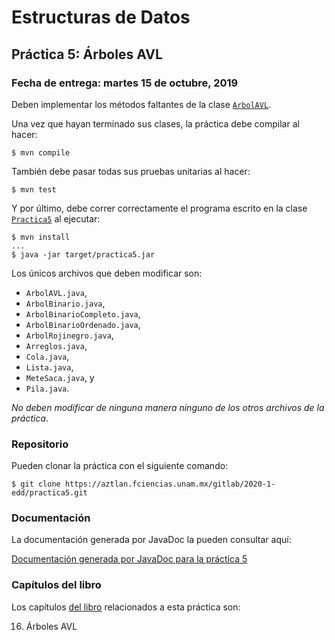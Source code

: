 Estructuras de Datos
====================

Práctica 5: Árboles AVL
-----------------------

### Fecha de entrega: martes 15 de octubre, 2019

Deben implementar los métodos faltantes de la clase
[`ArbolAVL`](https://aztlan.fciencias.unam.mx/gitlab/2020-1-edd/practica5/blob/master/src/main/java/mx/unam/ciencias/edd/ArbolAVL.java).

Una vez que hayan terminado sus clases, la práctica debe compilar al hacer:

```
$ mvn compile
```

También debe pasar todas sus pruebas unitarias al hacer:

```
$ mvn test
```

Y por último, debe correr correctamente el programa escrito en la clase
[`Practica5`](https://aztlan.fciencias.unam.mx/gitlab/2020-1-edd/practica5/blob/master/src/main/java/mx/unam/ciencias/edd/Practica5.java)
al ejecutar:

```
$ mvn install
...
$ java -jar target/practica5.jar
```

Los únicos archivos que deben modificar son:

* `ArbolAVL.java`,
* `ArbolBinario.java`,
* `ArbolBinarioCompleto.java`,
* `ArbolBinarioOrdenado.java`,
* `ArbolRojinegro.java`,
* `Arreglos.java`,
* `Cola.java`,
* `Lista.java`,
* `MeteSaca.java`, y
* `Pila.java`.

*No deben modificar de ninguna manera ninguno de los otros archivos de la
práctica*.

### Repositorio

Pueden clonar la práctica con el siguiente comando:

```
$ git clone https://aztlan.fciencias.unam.mx/gitlab/2020-1-edd/practica5.git
```

### Documentación

La documentación generada por JavaDoc la pueden consultar aquí:

[Documentación generada por JavaDoc para la práctica
5](https://aztlan.fciencias.unam.mx/~canek/2020-1-edd/practica5/apidocs/index.html)

### Capítulos del libro

Los capítulos [del
libro](https://tienda.fciencias.unam.mx/es/home/437-estructuras-de-datos-con-java-moderno-9786073009157.html)
relacionados a esta práctica son:

16. Árboles AVL
